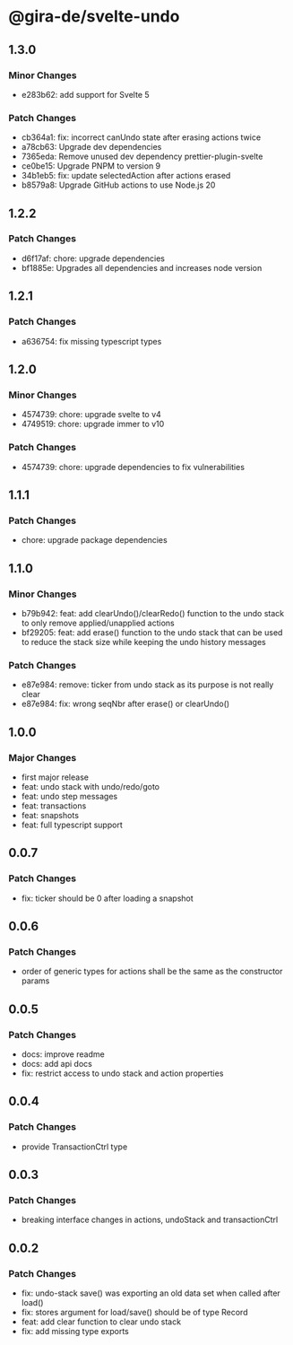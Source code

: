 # @gira-de/svelte-undo

## 1.3.0

### Minor Changes

- e283b62: add support for Svelte 5

### Patch Changes

- cb364a1: fix: incorrect canUndo state after erasing actions twice
- a78cb63: Upgrade dev dependencies
- 7365eda: Remove unused dev dependency prettier-plugin-svelte
- ce0be15: Upgrade PNPM to version 9
- 34b1eb5: fix: update selectedAction after actions erased
- b8579a8: Upgrade GitHub actions to use Node.js 20

## 1.2.2

### Patch Changes

- d6f17af: chore: upgrade dependencies
- bf1885e: Upgrades all dependencies and increases node version

## 1.2.1

### Patch Changes

- a636754: fix missing typescript types

## 1.2.0

### Minor Changes

- 4574739: chore: upgrade svelte to v4
- 4749519: chore: upgrade immer to v10

### Patch Changes

- 4574739: chore: upgrade dependencies to fix vulnerabilities

## 1.1.1

### Patch Changes

- chore: upgrade package dependencies

## 1.1.0

### Minor Changes

- b79b942: feat: add clearUndo()/clearRedo() function to the undo stack to only remove applied/unapplied actions
- bf29205: feat: add erase() function to the undo stack that can be used to reduce the stack size while keeping the undo history messages

### Patch Changes

- e87e984: remove: ticker from undo stack as its purpose is not really clear
- e87e984: fix: wrong seqNbr after erase() or clearUndo()

## 1.0.0

### Major Changes

- first major release
- feat: undo stack with undo/redo/goto
- feat: undo step messages
- feat: transactions
- feat: snapshots
- feat: full typescript support

## 0.0.7

### Patch Changes

- fix: ticker should be 0 after loading a snapshot

## 0.0.6

### Patch Changes

- order of generic types for actions shall be the same as the constructor params

## 0.0.5

### Patch Changes

- docs: improve readme
- docs: add api docs
- fix: restrict access to undo stack and action properties

## 0.0.4

### Patch Changes

- provide TransactionCtrl type

## 0.0.3

### Patch Changes

- breaking interface changes in actions, undoStack and transactionCtrl

## 0.0.2

### Patch Changes

- fix: undo-stack save() was exporting an old data set when called after load()
- fix: stores argument for load/save() should be of type Record
- feat: add clear function to clear undo stack
- fix: add missing type exports
